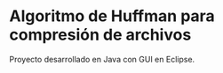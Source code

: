 # Algoritmo de Huffman para compresión de archivos
Proyecto desarrollado en Java con GUI en Eclipse.
